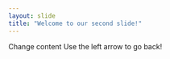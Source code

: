```yaml
---
layout: slide
title: "Welcome to our second slide!"
---
```

Change content
Use the left arrow to go back!
